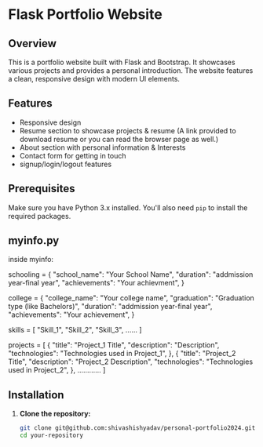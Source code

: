 # Flask Portfolio Website

## Overview

This is a portfolio website built with Flask and Bootstrap. It showcases various projects and provides a personal introduction. The website features a clean, responsive design with modern UI elements.

## Features

- Responsive design
- Resume section to showcase projects & resume (A link provided to download resume or you can read the browser page as well.)
- About section with personal information & Interests
- Contact form for getting in touch
- signup/login/logout features

## Prerequisites

Make sure you have Python 3.x installed. You'll also need `pip` to install the required packages.

## myinfo.py
inside myinfo: 

schooling = {
    "school_name": "Your School Name",
    "duration": "addmission year-final year",
    "achievements": "Your achievment",
}

college = {
    "college_name": "Your college name",
    "graduation": "Graduation type (like Bachelors)",
    "duration": "addmission year-final year",
    "achievements": "Your achievement",
}

skills = [
    "Skill_1",
    "Skill_2",
    "Skill_3",
    ......
]

projects = [
    {
        "title": "Project_1 Title",
        "description": "Description",
        "technologies": "Technologies used in Project_1",
    },
    {
        "title": "Project_2 Title",
        "description": "Project_2 Description",
        "technologies": "Technologies used in Project_2",
    },
    ............
]
## Installation

1. **Clone the repository:**

   ```bash
   git clone git@github.com:shivashishyadav/personal-portfolio2024.git
   cd your-repository
